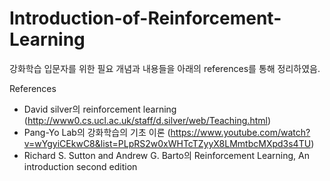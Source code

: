 # Introduction-of-Reinforcement-Learning

강화학습 입문자를 위한 필요 개념과 내용들을 아래의 references를 통해 정리하였음.

References
- David silver의 reinforcement learning (http://www0.cs.ucl.ac.uk/staff/d.silver/web/Teaching.html)
- Pang-Yo Lab의 강화학습의 기초 이론 (https://www.youtube.com/watch?v=wYgyiCEkwC8&list=PLpRS2w0xWHTcTZyyX8LMmtbcMXpd3s4TU)
- Richard S. Sutton and Andrew G. Barto의 Reinforcement Learning, An introduction second edition
